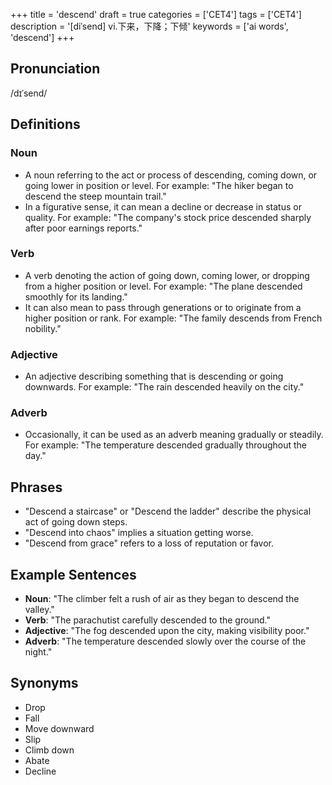 +++
title = 'descend'
draft = true
categories = ['CET4']
tags = ['CET4']
description = '[diˈsend] vi.下来，下降；下倾'
keywords = ['ai words', 'descend']
+++

## Pronunciation
/dɪˈsend/

## Definitions
### Noun
- A noun referring to the act or process of descending, coming down, or going lower in position or level. For example: "The hiker began to descend the steep mountain trail."
- In a figurative sense, it can mean a decline or decrease in status or quality. For example: "The company's stock price descended sharply after poor earnings reports."

### Verb
- A verb denoting the action of going down, coming lower, or dropping from a higher position or level. For example: "The plane descended smoothly for its landing."
- It can also mean to pass through generations or to originate from a higher position or rank. For example: "The family descends from French nobility."

### Adjective
- An adjective describing something that is descending or going downwards. For example: "The rain descended heavily on the city."

### Adverb
- Occasionally, it can be used as an adverb meaning gradually or steadily. For example: "The temperature descended gradually throughout the day."

## Phrases
- "Descend a staircase" or "Descend the ladder" describe the physical act of going down steps.
- "Descend into chaos" implies a situation getting worse.
- "Descend from grace" refers to a loss of reputation or favor.

## Example Sentences
- **Noun**: "The climber felt a rush of air as they began to descend the valley."
- **Verb**: "The parachutist carefully descended to the ground."
- **Adjective**: "The fog descended upon the city, making visibility poor."
- **Adverb**: "The temperature descended slowly over the course of the night."

## Synonyms
- Drop
- Fall
- Move downward
- Slip
- Climb down
- Abate
- Decline

